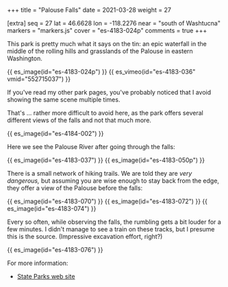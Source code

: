 +++
title = "Palouse Falls"
date = 2021-03-28
weight = 27

[extra]
seq = 27
lat = 46.6628
lon = -118.2276
near = "south of Washtucna"
markers = "markers.js"
cover = "es-4183-024p"
comments = true
+++

This park is pretty much what it says on the tin: an epic waterfall in the middle of the rolling hills and grasslands of the Palouse in eastern Washington.

<!-- more -->

{{ es_image(id="es-4183-024p") }}
{{ es_vimeo(id="es-4183-036" vmid="552715037") }}

If you've read my other park pages, you've probably noticed that I avoid showing the same scene multiple times.

That's ... rather more difficult to avoid here, as the park offers several different views of the falls and not that much more.

{{ es_image(id="es-4184-002") }}

Here we see the Palouse River after going through the falls:

{{ es_image(id="es-4183-037") }}
{{ es_image(id="es-4183-050p") }}

There is a small network of hiking trails. We are told they are _very dangerous,_ but assuming you are wise enough to stay back from the edge, they offer a view of the Palouse before the falls:

{{ es_image(id="es-4183-070") }}
{{ es_image(id="es-4183-072") }}
{{ es_image(id="es-4183-074") }}

Every so often, while observing the falls, the rumbling gets a bit louder for a few minutes. I didn't manage to see a train on these tracks, but I presume this is the source. (Impressive excavation effort, right?)

{{ es_image(id="es-4183-076") }}

For more information:

* [State Parks web site](https://parks.state.wa.us/559/Palouse-Falls)
